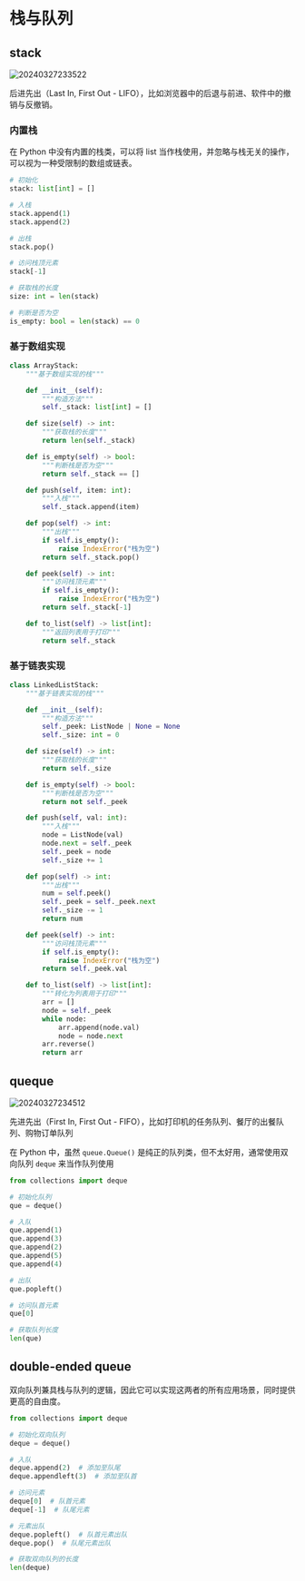 # 栈与队列

## stack

![20240327233522](https://image.zuoright.com/20240327233522.png)

后进先出（Last In, First Out - LIFO），比如浏览器中的后退与前进、软件中的撤销与反撤销。

### 内置栈

在 Python 中没有内置的栈类，可以将 list 当作栈使用，并忽略与栈无关的操作，可以视为一种受限制的数组或链表。

```python
# 初始化
stack: list[int] = []

# 入栈
stack.append(1)
stack.append(2)

# 出栈
stack.pop()

# 访问栈顶元素
stack[-1]

# 获取栈的长度
size: int = len(stack)

# 判断是否为空
is_empty: bool = len(stack) == 0
```

### 基于数组实现

```python
class ArrayStack:
    """基于数组实现的栈"""

    def __init__(self):
        """构造方法"""
        self._stack: list[int] = []

    def size(self) -> int:
        """获取栈的长度"""
        return len(self._stack)

    def is_empty(self) -> bool:
        """判断栈是否为空"""
        return self._stack == []

    def push(self, item: int):
        """入栈"""
        self._stack.append(item)

    def pop(self) -> int:
        """出栈"""
        if self.is_empty():
            raise IndexError("栈为空")
        return self._stack.pop()

    def peek(self) -> int:
        """访问栈顶元素"""
        if self.is_empty():
            raise IndexError("栈为空")
        return self._stack[-1]

    def to_list(self) -> list[int]:
        """返回列表用于打印"""
        return self._stack
```

### 基于链表实现

```python
class LinkedListStack:
    """基于链表实现的栈"""

    def __init__(self):
        """构造方法"""
        self._peek: ListNode | None = None
        self._size: int = 0

    def size(self) -> int:
        """获取栈的长度"""
        return self._size

    def is_empty(self) -> bool:
        """判断栈是否为空"""
        return not self._peek

    def push(self, val: int):
        """入栈"""
        node = ListNode(val)
        node.next = self._peek
        self._peek = node
        self._size += 1

    def pop(self) -> int:
        """出栈"""
        num = self.peek()
        self._peek = self._peek.next
        self._size -= 1
        return num

    def peek(self) -> int:
        """访问栈顶元素"""
        if self.is_empty():
            raise IndexError("栈为空")
        return self._peek.val

    def to_list(self) -> list[int]:
        """转化为列表用于打印"""
        arr = []
        node = self._peek
        while node:
            arr.append(node.val)
            node = node.next
        arr.reverse()
        return arr
```

## queque

![20240327234512](https://image.zuoright.com/20240327234512.png)

先进先出（First In, First Out - FIFO），比如打印机的任务队列、餐厅的出餐队列、购物订单队列

在 Python 中，虽然 `queue.Queue()` 是纯正的队列类，但不太好用，通常使用双向队列 `deque` 来当作队列使用

```python
from collections import deque

# 初始化队列
que = deque()

# 入队
que.append(1)
que.append(3)
que.append(2)
que.append(5)
que.append(4)

# 出队
que.popleft()

# 访问队首元素
que[0]

# 获取队列长度
len(que)
```

## double-ended queue

双向队列兼具栈与队列的逻辑，因此它可以实现这两者的所有应用场景，同时提供更高的自由度。

```python
from collections import deque

# 初始化双向队列
deque = deque()

# 入队
deque.append(2)  # 添加至队尾
deque.appendleft(3)  # 添加至队首

# 访问元素
deque[0]  # 队首元素
deque[-1]  # 队尾元素

# 元素出队
deque.popleft()  # 队首元素出队
deque.pop()  # 队尾元素出队

# 获取双向队列的长度
len(deque)
```
